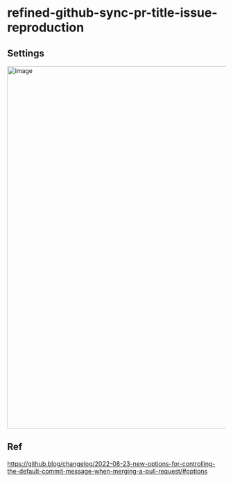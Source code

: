 # refined-github-sync-pr-title-issue-reproduction

## Settings

<img width="834" alt="image" src="https://github.com/woochanleee/refined-github-sync-pr-title-issue-reproduction/assets/48552260/6b425124-5fea-4ec4-ac47-95287195b6fe">

## Ref

https://github.blog/changelog/2022-08-23-new-options-for-controlling-the-default-commit-message-when-merging-a-pull-request/#options
